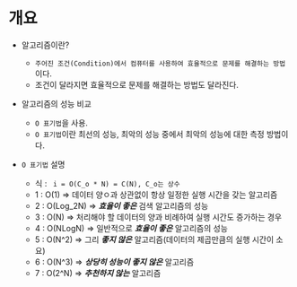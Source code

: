 개요
===

* 알고리즘이란?
    * `주어진 조건(Condition)에서 컴퓨터를 사용하여 효율적으로 문제를 해결하는 방법` 이다.
    * 조건이 달라지면 효율적으로 문제를 해결하는 방법도 달라진다.

* 알고리즘의 성능 비교
    * ` O 표기법 `을 사용. 
    * ` O 표기법 `이란 최선의 성능, 최악의 성능 중에서 최악의 성능에 대한 측정 방법이다.

* ` O 표기법 ` 설명
    * 식 : `  i = O(C_o * N) = C(N), C_o는 상수  `
    * 1 : O(1)  => 데이터 양ㅇ과 상관없이 항상 일정한 실행 시간을 갖는 알고리즘
    * 2 : O(Log_2N) => __*효율이 좋은*__ 검색 알고리즘의 성능
    * 3 : O(N) => 처리해야 할 데이터의 양과 비례하여 실행 시간도 증가하는 경우
    * 4 : O(NLogN) => 일반적으로 __*효율이 좋은*__ 알고리즘의 성능
    * 5 : O(N^2) => 그리 __*좋지 않은*__ 알고리즘(데이터의 제곱만큼의 실행 시간이 소요)
    * 6 : O(N^3) => __*상당히 성능이 좋지 않은*__ 알고리즘
    * 7 : O(2^N) => __*추천하지 않는*__ 알고리즘

